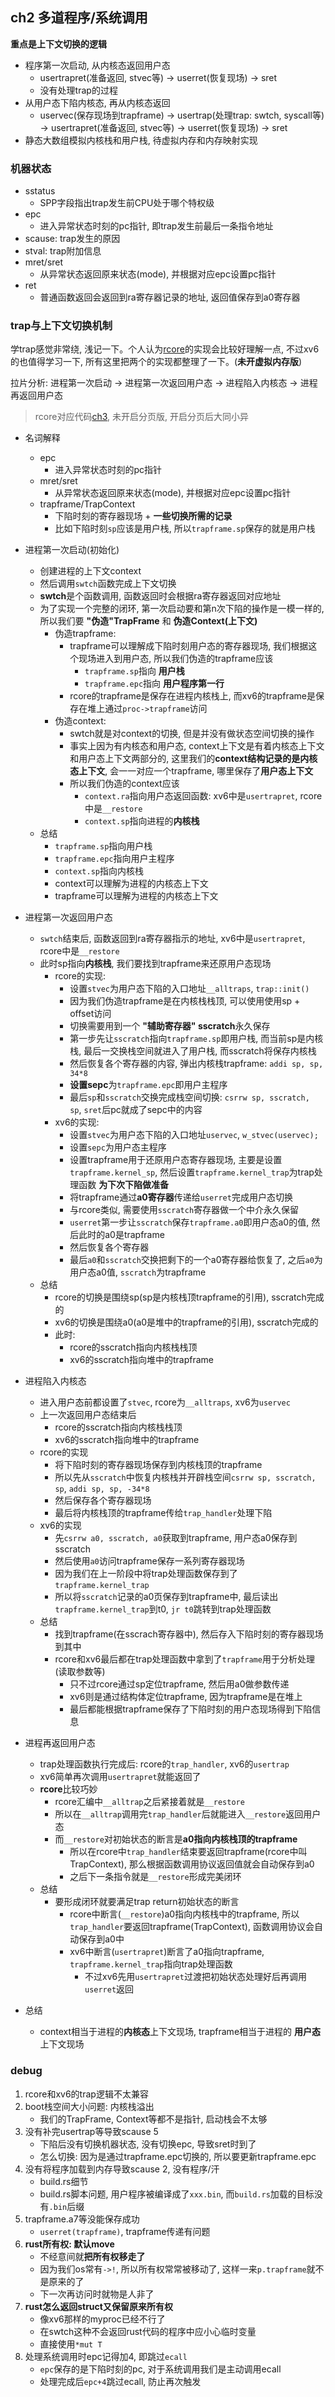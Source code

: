 ## ch2 多道程序/系统调用

**重点是上下文切换的逻辑**

- 程序第一次启动, 从内核态返回用户态
	* usertrapret(准备返回, stvec等) -> userret(恢复现场) -> sret
	* 没有处理trap的过程
- 从用户态下陷内核态, 再从内核态返回
	* uservec(保存现场到trapframe) -> usertrap(处理trap: swtch, syscall等) -> usertrapret(准备返回, stvec等) -> userret(恢复现场) -> sret
- 静态大数组模拟内核栈和用户栈, 待虚拟内存和内存映射实现


### 机器状态

- sstatus
	* SPP字段指出trap发生前CPU处于哪个特权级
- epc
	* 进入异常状态时刻的pc指针, 即trap发生前最后一条指令地址
- scause: trap发生的原因
- stval: trap附加信息
- mret/sret
	* 从异常状态返回原来状态(mode), 并根据对应epc设置pc指针
- ret
	* 普通函数返回会返回到ra寄存器记录的地址, 返回值保存到a0寄存器


### trap与上下文切换机制

学trap感觉非常绕, 浅记一下。个人认为[rcore](https://rcore-os.cn/rCore-Tutorial-Book-v3/)的实现会比较好理解一点, 不过xv6的也值得学习一下, 所有这里把两个的实现都整理了一下。(**未开虚拟内存版**)

拉片分析: 进程第一次启动 -> 进程第一次返回用户态 -> 进程陷入内核态 -> 进程再返回用户态

> rcore对应代码[ch3](https://github.com/rcore-os/rCore-Tutorial-v3/tree/ch3), 未开启分页版, 开启分页后大同小异

- 名词解释
	* epc
		+ 进入异常状态时刻的pc指针
	+ mret/sret
		+ 从异常状态返回原来状态(mode), 并根据对应epc设置pc指针
	* trapframe/TrapContext
		+ 下陷时刻的寄存器现场 + **一些切换所需的记录**
		+ 比如下陷时刻`sp`应该是用户栈, 所以`trapframe.sp`保存的就是用户栈

- 进程第一次启动(初始化)
	* 创建进程的上下文context
	* 然后调用`swtch`函数完成上下文切换
	* **swtch**是个函数调用, 函数返回时会根据ra寄存器返回对应地址
	* 为了实现一个完整的闭环, 第一次启动要和第n次下陷的操作是一模一样的, 所以我们要 **"伪造"TrapFrame** 和 **伪造Context(上下文)**
		+ 伪造trapframe:
			+ trapframe可以理解成下陷时刻用户态的寄存器现场, 我们根据这个现场进入到用户态, 所以我们伪造的trapframe应该
				+ `trapframe.sp`指向 **用户栈**
				+ `trapframe.epc`指向 **用户程序第一行**
			+ rcore的trapframe是保存在进程内核栈上, 而xv6的trapframe是保存在堆上通过`proc->trapframe`访问
		+ 伪造context:
			+ swtch就是对context的切换, 但是并没有做状态空间切换的操作
			+ 事实上因为有内核态和用户态, context上下文是有着内核态上下文和用户态上下文两部分的, 这里我们的**context结构记录的是内核态上下文**, 会一一对应一个trapframe, 哪里保存了**用户态上下文**
			+ 所以我们伪造的context应该
				+ `context.ra`指向用户态返回函数: xv6中是`usertrapret`, rcore中是`__restore`
				+ `context.sp`指向进程的**内核栈**
	* 总结
		+ `trapframe.sp`指向用户栈
		+ `trapframe.epc`指向用户主程序
		+ `context.sp`指向内核栈
		+ context可以理解为进程的内核态上下文
		+ trapframe可以理解为进程的内核态上下文
- 进程第一次返回用户态
	* `swtch`结束后, 函数返回到ra寄存器指示的地址, xv6中是`usertrapret`, rcore中是`__restore`
	* 此时sp指向**内核栈**, 我们要找到trapframe来还原用户态现场
		+ rcore的实现:
			+ 设置`stvec`为用户态下陷的入口地址`__alltraps`, `trap::init()`
			+ 因为我们伪造trapframe是在内核栈栈顶, 可以使用使用sp + offset访问
			+ 切换需要用到一个 **"辅助寄存器" sscratch**永久保存
			+ 第一步先让`sscratch`指向`trapframe.sp`即用户栈, 而当前sp是内核栈, 最后一交换栈空间就进入了用户栈, 而sscratch将保存内核栈
			+ 然后恢复各个寄存器的内容, 弹出内核栈trapframe: `addi sp, sp, 34*8`
			+ **设置sepc**为`trapframe.epc`即用户主程序
			+ 最后`sp`和`sscratch`交换完成栈空间切换: `csrrw sp, sscratch, sp`, `sret`后pc就成了sepc中的内容
		+ xv6的实现:
			+ 设置`stvec`为用户态下陷的入口地址`uservec`, `w_stvec(uservec);`
			+ 设置`sepc`为用户态主程序
			+ 设置trapframe用于还原用户态寄存器现场, 主要是设置`trapframe.kernel_sp`, 然后设置`trapframe.kernel_trap`为trap处理函数 **为下次下陷做准备**
			+ 将trapframe通过**a0寄存器**传递给`userret`完成用户态切换
			+ 与rcore类似, 需要使用`sscratch`寄存器做一个中介永久保留
			+ `userret`第一步让`sscratch`保存`trapframe.a0`即用户态a0的值, 然后此时的a0是trapframe
			+ 然后恢复各个寄存器
			+ 最后`a0`和`sscratch`交换把剩下的一个a0寄存器给恢复了, 之后`a0`为用户态a0值, `sscratch`为trapframe
	* 总结
		+ rcore的切换是围绕sp(sp是内核栈顶trapframe的引用), sscratch完成的
		+ xv6的切换是围绕a0(a0是堆中的trapframe的引用), sscratch完成的
		+ 此时:
			+ rcore的sscratch指向内核栈栈顶
			+ xv6的sscratch指向堆中的trapframe
- 进程陷入内核态
	* 进入用户态前都设置了`stvec`, rcore为`__alltraps`, xv6为`uservec`
	* 上一次返回用户态结束后
		+ rcore的sscratch指向内核栈栈顶
		+ xv6的sscratch指向堆中的trapframe
	* rcore的实现
		+ 将下陷时刻的寄存器现场保存到内核栈顶的trapframe
		+ 所以先从`sscratch`中恢复内核栈并开辟栈空间`csrrw sp, sscratch, sp`, `addi sp, sp, -34*8`
		+ 然后保存各个寄存器现场
		+ 最后将内核栈顶的trapframe传给`trap_handler`处理下陷
	* xv6的实现
		+ 先`csrrw a0, sscratch, a0`获取到trapframe, 用户态a0保存到sscratch
		+ 然后使用`a0`访问trapframe保存一系列寄存器现场
		+ 因为我们在上一阶段中将trap处理函数保存到了`trapframe.kernel_trap`
		+ 所以将`sscratch`记录的a0页保存到trapframe中, 最后读出`trapframe.kernel_trap`到t0, `jr t0`跳转到trap处理函数
	* 总结
		+ 找到trapframe(在sscrach寄存器中), 然后存入下陷时刻的寄存器现场到其中
		+ rcore和xv6最后都在trap处理函数中拿到了`trapframe`用于分析处理(读取参数等)
			+ 只不过rcore通过sp定位trapframe, 然后用a0做参数传递
			+ xv6则是通过结构体定位trapframe, 因为trapframe是在堆上
			+ 最后都能根据trapframe保存了下陷时刻的用户态现场得到下陷信息
- 进程再返回用户态
	* trap处理函数执行完成后: rcore的`trap_handler`, xv6的`usertrap`
	* xv6简单再次调用`usertrapret`就能返回了
	* **rcore**比较巧妙
		+ rcore汇编中`__alltrap`之后紧接着就是`__restore`
		+ 所以在`__alltrap`调用完`trap_handler`后就能进入`__restore`返回用户态
		+ 而`__restore`对初始状态的断言是**a0指向内核栈顶的trapframe**
			+ 所以在rcore中`trap_handler`结束要返回trapframe(rcore中叫TrapContext), 那么根据函数调用协议返回值就会自动保存到a0
			+ 之后下一条指令就是`__restore`形成完美闭环
	* 总结
		+ 要形成闭环就要满足trap return初始状态的断言
			+ rcore中断言(`__restore`)a0指向内核栈中的trapframe, 所以`trap_handler`要返回trapframe(TrapContext), 函数调用协议会自动保存到a0中
			+ xv6中断言(`usertrapret`)断言了a0指向trapframe, `trapframe.kernel_trap`指向trap处理函数
				+ 不过xv6先用`usertrapret`过渡把初始状态处理好后再调用`userret`返回
- 总结
	* context相当于进程的**内核态**上下文现场, trapframe相当于进程的 **用户态**上下文现场


### debug

1. rcore和xv6的trap逻辑不太兼容
2. boot栈空间大小问题: 内核栈溢出
	- 我们的TrapFrame, Context等都不是指针, 启动栈会不太够
3. 没有补完usertrap等导致scause 5
	- 下陷后没有切换机器状态, 没有切换epc, 导致sret时到了
	- 怎么切换: 因为是通过trapframe.epc切换的, 所以要更新trapframe.epc
4. 没有将程序加载到内存导致scause 2, 没有程序/汗
	- build.rs细节
	- build.rs脚本问题, 用户程序被编译成了`xxx.bin`, 而`build.rs`加载的目标没有`.bin`后缀
5. trapframe.a7等没能保存成功
	- `userret(trapframe)`, trapframe传递有问题
6. **rust所有权: 默认move**
	- 不经意间就**把所有权移走了**
	- 因为我们os常有`->!`, 所以所有权常常被移动了, 这样一来`p.trapframe`就不是原来的了
	- 下一次再访问时就物是人非了
7. **rust怎么返回struct又保留原来所有权**
	- 像xv6那样的myproc已经不行了
	- 在swtch这种不会返回rust代码的程序中应小心临时变量
	- 直接使用`*mut T`
8. 处理系统调用时epc记得加4, 即跳过`ecall`
	- `epc`保存的是下陷时刻的pc, 对于系统调用我们是主动调用ecall
	- 处理完成后`epc+4`跳过ecall, 防止再次触发


